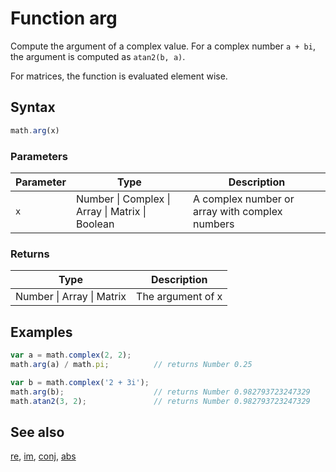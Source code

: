 # Function arg

Compute the argument of a complex value.
For a complex number `a + bi`, the argument is computed as `atan2(b, a)`.

For matrices, the function is evaluated element wise.


## Syntax

```js
math.arg(x)
```

### Parameters

Parameter | Type | Description
--------- | ---- | -----------
`x` | Number &#124; Complex &#124; Array &#124; Matrix &#124; Boolean |  A complex number or array with complex numbers

### Returns

Type | Description
---- | -----------
Number &#124; Array &#124; Matrix | The argument of x


## Examples

```js
var a = math.complex(2, 2);
math.arg(a) / math.pi;          // returns Number 0.25

var b = math.complex('2 + 3i');
math.arg(b);                    // returns Number 0.982793723247329
math.atan2(3, 2);               // returns Number 0.982793723247329
```


## See also

[re](re.md),
[im](im.md),
[conj](conj.md),
[abs](abs.md)


<!-- Note: This file is automatically generated from source code comments. Changes made in this file will be overridden. -->
